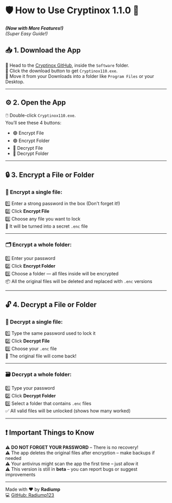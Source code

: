 # 🛡️ How to Use Cryptinox 1.1.0 🔐  
***(Now with More Features!)***  
*(Super Easy Guide!)*

## 📥 1. Download the App

🔗 Head to the [Cryptinox GitHub](https://github.com/Radiump123/Softwares), inside the `Software` folder.  
💾 Click the download button to get `Cryptinox110.exe`.  
📁 Move it from your Downloads into a folder like `Program Files` or your Desktop.

---

## ⚙️ 2. Open the App

🖱️ Double-click `Cryptinox110.exe`.  
You’ll see these 4 buttons:

- 🟢 Encrypt File  
- 🟢 Encrypt Folder  
- 🔴 Decrypt File  
- 🔴 Decrypt Folder

---

## 🔒 3. Encrypt a File or Folder

### 🔐 Encrypt a **single file**:
1️⃣ Enter a strong password in the box (Don't forget it!)  
2️⃣ Click **Encrypt File**  
3️⃣ Choose any file you want to lock  
💾 It will be turned into a secret `.enc` file

---

### 🗂️ Encrypt a **whole folder**:
1️⃣ Enter your password  
2️⃣ Click **Encrypt Folder**  
3️⃣ Choose a folder — all files inside will be encrypted  
📦 All the original files will be deleted and replaced with `.enc` versions

---

## 🔓 4. Decrypt a File or Folder

### 📂 Decrypt a **single file**:
1️⃣ Type the same password used to lock it  
2️⃣ Click **Decrypt File**  
3️⃣ Choose your `.enc` file  
🎉 The original file will come back!

---

### 🗃️ Decrypt a **whole folder**:
1️⃣ Type your password  
2️⃣ Click **Decrypt Folder**  
3️⃣ Select a folder that contains `.enc` files  
✅ All valid files will be unlocked (shows how many worked)

---

## ❗ Important Things to Know

⚠️ **DO NOT FORGET YOUR PASSWORD** – There is no recovery!  
⚠️ The app deletes the original files after encryption – make backups if needed  
⚠️ Your antivirus might scan the app the first time – just allow it  
⚠️ This version is still in **beta** – you can report bugs or suggest improvements

---

Made with ❤️ by **Radiump**  
💻 [GitHub: Radiump123](https://github.com/Radiump123)

